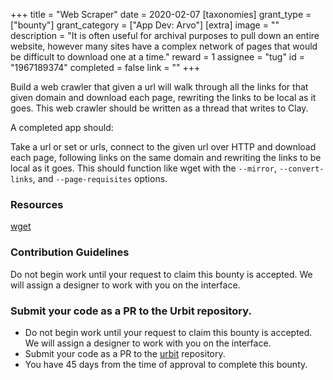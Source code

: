 +++
title = "Web Scraper"
date = 2020-02-07
[taxonomies]
grant_type = ["bounty"]
grant_category = ["App Dev: Arvo"]
[extra]
image = ""
description = "It is often useful for archival purposes to pull down an entire website, however many sites have a complex network of pages that would be difficult to download one at a time."
reward = 1
assignee = "tug"
id = "1967189374"
completed = false
link = ""
+++

Build a web crawler that given a url will walk through all the links for that given domain and download each page, rewriting the links to be local as it goes. This web crawler should be written as a thread that writes to Clay.

A completed app should:

Take a url or set or urls, connect to the given url over HTTP and download each page, following links on the same domain and rewriting the links to be local as it goes. This should function like wget with the `--mirror`, `--convert-links`, and `--page-requisites` options.

### Resources

[wget](https://www.gnu.org/software/wget/)

### Contribution Guidelines

Do not begin work until your request to claim this bounty is accepted. We will assign a designer to work with you on the interface.

### Submit your code as a PR to the Urbit repository.

- Do not begin work until your request to claim this bounty is accepted. We will assign a designer to work with you on the interface.
- Submit your code as a PR to the [urbit](https://github.com/urbit/urbit) repository.
- You have 45 days from the time of approval to complete this bounty.
    